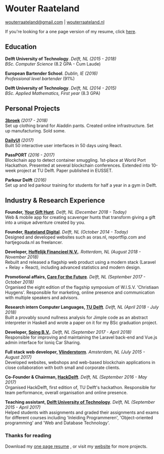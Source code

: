 # Wouter Raateland

[wouterraateland@gmail.com](mailto:wouterraateland@gmail.com)
\|
[wouterraateland.nl](https://wouterraateland.nl)

If you're looking for a one page version of my resume, click [here](https://wouterraateland.github.io/resume).

## Education

**Delft University of Technology**. _Delft, NL (2015 - 2018)_  
_BSc. Computer Science_ (8.2 GPA - Cum Laude)

**European Bartender School**. _Dublin, IE (2016)_  
_Professional level bartender_ (91%)

**Delft University of Technology**. _Delft, NL (2014 - 2015)_  
_BSc. Applied Mathematics, First year_ (8.3 GPA)

## Personal Projects

**[3broek](https://driebroek.nl)** _(2017 - 2018)_  
Set up clothing brand for Aladdin pants. Created online infrastructure. Set up manufacturing. Sold some.

**[DailyUI](https://dailyui.wouterraateland.nl)** _(2017)_  
Built 50 interactive user interfaces in 50 days using React.

**PassPORT** _(2016 - 2017)_  
Blockchain app to detect container smuggling. 1st-place at World Port Hackathon. Presented at several blockchain conferences. Extended into 10-week project at TU Delft. Paper published in EUSSET.

**Parkour Delft** _(2016)_  
Set up and led parkour training for students for half a year in a gym in Delft.

## Industry & Research Experience

**Founder, [Your Gift Hunt](https://yourgifthunt.com)**. _Delft, NL (December 2018 - Today)_  
Web & mobile app for creating scavenger hunts that transform giving a gift into a unique adventure created by you.

**Founder, [Raateland Digital](https://wouterraateland.nl)**. _Delft, NL (October 2014 - Today)_  
Designed and developed websites such as oras.nl, reportflip.com and hartjegouda.nl as freelancer.

**Developer, [Hoffelijk Financieel N.V.](https://www.hoffelijkgroep.nl)**. _Rotterdam, NL (August 2018 - November 2018)_  
Rebuilt and released a flagship web product using a modern stack (Laravel + Relay + React), including advanced statistics and modern design.

**Promotional affairs, [Care For the Future](https://symposium.ch.tudelft.nl/2018)**. _Delft, NL (September 2017 - October 2018)_  
Organised the eight edition of the flagship symposium of W.I.S.V. 'Christiaan Huygens'. Responsible for marketing, online presence and communication with multiple speakers and advisors.

**Research intern Computer Languages, [TU Delft](https://github.com/svenkeidel/sturdy)**. _Delft, NL (April 2018 - July 2018)_  
Built a provably sound nullness analysis for Jimple code as an abstract interpreter in Haskell and wrote a paper on it for my BSc graduation project.

**Developer, [Sping B.V.](https://sping.nl)**. _Delft, NL (September 2017 - April 2018)_  
Responsible for improving and maintaining the Laravel back-end and Vue.js admin interface for Ioniq Car Sharing.

**Full stack web developer, [Vlinderstorm](https://vlinderstorm.com)**. _Amsterdam, NL (July 2015 - August 2017)_  
Developed websites, webshops and web-based blockchain applications in close collaboration with both small and corporate clients.

**Co-Founder & Chairman, [HackDelft](https://2017.hackdelft.nl)**. _Delft, NL (September 2016 - May 2017)_  
Organised HackDelft, first edition of, TU Delft's hackathon. Responsible for team performance, overall organisation and online presence.

**Teaching assistant, [Delft University of Technology](https://www.tudelft.nl)**. _Delft, NL (September 2015 - April 2017)_  
Helped students with assignments and graded their assignments and exams for different courses including 'Inleiding Programmeren', 'Object-oriented programming' and 'Web and Database Technology'.

### Thanks for reading
Download my
[one page resume](https://wouterraateland.github.io/resume)
, or visit my
[website](https://wouterraateland.nl)
for more projects.
